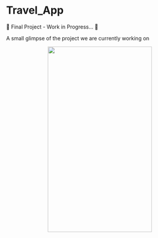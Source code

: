 # Travel_App

:rotating_light: Final Project - Work in Progress... :construction:

A small glimpse of the project we are currently working on

<p align = "center">
    <img src = https://github.com/amitha511/Travel_App/blob/login/assets/gifTravelApp.gif width="280" height="500" />
